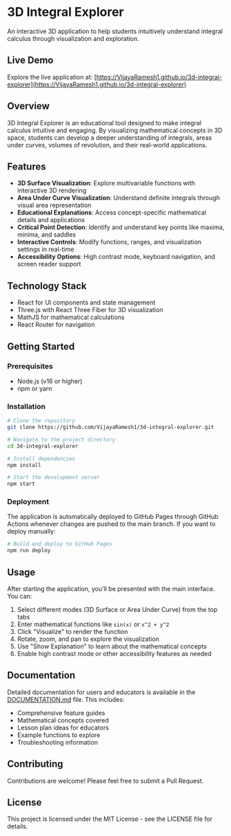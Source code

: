 # 3D Integral Explorer

An interactive 3D application to help students intuitively understand integral calculus through visualization and exploration.

## Live Demo

Explore the live application at: [https://VijayaRamesh1.github.io/3d-integral-explorer](https://VijayaRamesh1.github.io/3d-integral-explorer)

## Overview

3D Integral Explorer is an educational tool designed to make integral calculus intuitive and engaging. By visualizing mathematical concepts in 3D space, students can develop a deeper understanding of integrals, areas under curves, volumes of revolution, and their real-world applications.

## Features

- **3D Surface Visualization**: Explore multivariable functions with interactive 3D rendering
- **Area Under Curve Visualization**: Understand definite integrals through visual area representation
- **Educational Explanations**: Access concept-specific mathematical details and applications
- **Critical Point Detection**: Identify and understand key points like maxima, minima, and saddles
- **Interactive Controls**: Modify functions, ranges, and visualization settings in real-time
- **Accessibility Options**: High contrast mode, keyboard navigation, and screen reader support

## Technology Stack

- React for UI components and state management
- Three.js with React Three Fiber for 3D visualization
- MathJS for mathematical calculations
- React Router for navigation

## Getting Started

### Prerequisites

- Node.js (v16 or higher)
- npm or yarn

### Installation

```bash
# Clone the repository
git clone https://github.com/VijayaRamesh1/3d-integral-explorer.git

# Navigate to the project directory
cd 3d-integral-explorer

# Install dependencies
npm install

# Start the development server
npm start
```

### Deployment

The application is automatically deployed to GitHub Pages through GitHub Actions whenever changes are pushed to the main branch. If you want to deploy manually:

```bash
# Build and deploy to GitHub Pages
npm run deploy
```

## Usage

After starting the application, you'll be presented with the main interface. You can:

1. Select different modes (3D Surface or Area Under Curve) from the top tabs
2. Enter mathematical functions like `sin(x)` or `x^2 + y^2`
3. Click "Visualize" to render the function
4. Rotate, zoom, and pan to explore the visualization
5. Use "Show Explanation" to learn about the mathematical concepts
6. Enable high contrast mode or other accessibility features as needed

## Documentation

Detailed documentation for users and educators is available in the [DOCUMENTATION.md](./DOCUMENTATION.md) file. This includes:

- Comprehensive feature guides
- Mathematical concepts covered
- Lesson plan ideas for educators
- Example functions to explore
- Troubleshooting information

## Contributing

Contributions are welcome! Please feel free to submit a Pull Request.

## License

This project is licensed under the MIT License - see the LICENSE file for details.